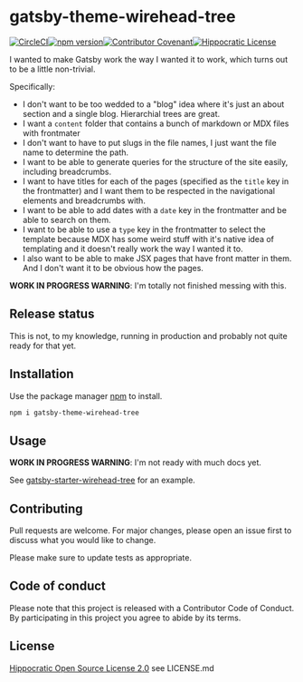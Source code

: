 # gatsby-theme-wirehead-tree

[![CircleCI](https://circleci.com/gh/wirehead/gatsby-theme-wirehead-tree.svg?style=shield)](https://circleci.com/gh/wirehead/gatsby-theme-wirehead-tree)[![npm version](https://badge.fury.io/js/gatsby-theme-wirehead-tree.svg)](https://www.npmjs.com/package/gatsby-theme-wirehead-tree)[![Contributor Covenant](https://img.shields.io/badge/Contributor%20Covenant-v2.0%20adopted-ff69b4.svg)](code_of_conduct.md)[![Hippocratic License](https://img.shields.io/badge/license-Hippocratic%20OSL%202.0-4baaaa)](https://firstdonoharm.dev/)

I wanted to make Gatsby work the way I wanted it to work, which turns out to be a little non-trivial.

Specifically:

* I don't want to be too wedded to a "blog" idea where it's just an about section and a single blog.  Hierarchial trees are great.
* I want a `content` folder that contains a bunch of markdown or MDX files with frontmater
* I don't want to have to put slugs in the file names, I just want the file name to determine the path.
* I want to be able to generate queries for the structure of the site easily, including breadcrumbs.
* I want to have titles for each of the pages (specified as the `title` key in the frontmatter) and I want them to be respected in the navigational elements and breadcrumbs with.
* I want to be able to add dates with a `date` key in the frontmatter and be able to search on them.
* I want to be able to use a `type` key in the frontmatter to select the template because MDX has some weird stuff with it's native idea of templating and it doesn't really work the way I wanted it to.
* I also want to be able to make JSX pages that have front matter in them.  And I don't want it to be obvious how the pages.

**WORK IN PROGRESS WARNING**: I'm totally not finished messing with this.

## Release status

This is not, to my knowledge, running in production and probably not quite ready for that yet.

## Installation

Use the package manager [npm](https://https://www.npmjs.com/) to install.

```bash
npm i gatsby-theme-wirehead-tree
```

## Usage

**WORK IN PROGRESS WARNING**: I'm not ready with much docs yet.

See [gatsby-starter-wirehead-tree](https://github.com/wirehead/gatsby-starter-wirehead-tree) for an example.

## Contributing
Pull requests are welcome. For major changes, please open an issue first to discuss what you would like to change.

Please make sure to update tests as appropriate.

## Code of conduct

Please note that this project is released with a Contributor Code of Conduct. By participating in this project you agree to abide by its terms.

## License

[Hippocratic Open Source License 2.0](https://firstdonoharm.dev/) see LICENSE.md